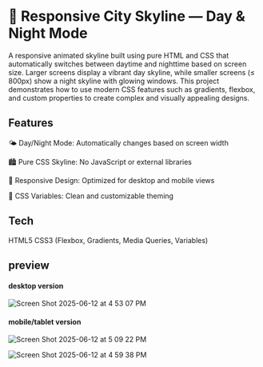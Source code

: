 # 🌇 Responsive City Skyline — Day & Night Mode
A responsive animated skyline built using pure HTML and CSS that automatically switches between daytime and nighttime based on screen size. Larger screens display a vibrant day skyline, while smaller screens (≤ 800px) show a night skyline with glowing windows. This project demonstrates how to use modern CSS features such as gradients, flexbox, and custom properties to create complex and visually appealing designs.

## Features
🌤 Day/Night Mode: Automatically changes based on screen width

🏙 Pure CSS Skyline: No JavaScript or external libraries

📱 Responsive Design: Optimized for desktop and mobile views

🎨 CSS Variables: Clean and customizable theming

## Tech
HTML5
CSS3 (Flexbox, Gradients, Media Queries, Variables)

## preview
#### desktop version

![Screen Shot 2025-06-12 at 4 53 07 PM](https://github.com/user-attachments/assets/7e14dfde-976c-4d54-a4a7-35e70b3447d7)

#### mobile/tablet version

![Screen Shot 2025-06-12 at 5 09 22 PM](https://github.com/user-attachments/assets/3c23a5e0-a97c-474f-bfea-15101888fda8)

![Screen Shot 2025-06-12 at 4 59 38 PM](https://github.com/user-attachments/assets/6cdd76b1-16a6-4af9-830c-f23f8ac71c23)
